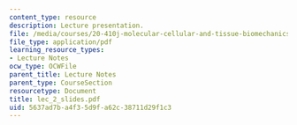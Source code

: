 ```yaml
---
content_type: resource
description: Lecture presentation.
file: /media/courses/20-410j-molecular-cellular-and-tissue-biomechanics-be-410j-spring-2003/5637ad7ba4f35d9fa62c38711d29f1c3_lec_2_slides.pdf
file_type: application/pdf
learning_resource_types:
- Lecture Notes
ocw_type: OCWFile
parent_title: Lecture Notes
parent_type: CourseSection
resourcetype: Document
title: lec_2_slides.pdf
uid: 5637ad7b-a4f3-5d9f-a62c-38711d29f1c3
---
```

